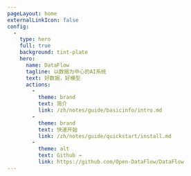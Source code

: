 ```yaml
---
pageLayout: home
externalLinkIcon: false
config:
  -
    type: hero
    full: true
    background: tint-plate
    hero:
      name: DataFlow
      tagline: 以数据为中心的AI系统
      text: 好数据，好模型
      actions:
        -
          theme: brand
          text: 简介
          link: /zh/notes/guide/basicinfo/intro.md
        -
          theme: brand
          text: 快速开始
          link: /zh/notes/guide/quickstart/install.md
        -
          theme: alt
          text: Github →
          link: https://github.com/Open-DataFlow/DataFlow
---
```

